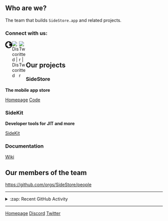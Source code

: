 <!-- 
Docs: How to use GitHub README and actions to auto-generate embedded content.
https://github.com/anuraghazra/github-readme-stats
https://www.youtube.com/watch?v=n6d4KHSKqGk
https://github.com/rahuldkjain/github-profile-readme-generator
 -->

## Who are we?

The team that builds `SideStore.app` and related projects.

### Connect with us:

<!--
[![Website](https://img.shields.io/website?label=sidestore.io&style=for-the-badge&url=https://sidestore.io)](https://sidestore.io)
[![Twitter Follow](https://img.shields.io/twitter/follow/sidestore_io?color=1DA1F2&logo=twitter&style=for-the-badge)](https://twitter.com/intent/follow?original_referer=https%3A%2F%2Fgithub.com%2Fsidestore&screen_name=sidestore)
[![GitHub Followers](https://img.shields.io/github/followers/sidestore?style=for-the-badge)]()
[![GitHub Sponsors](https://img.shields.io/github/sponsors/sidestore?style=for-the-badge
)]() 
-->

[<img align="left" alt="sidestore.io" width="22px" src="https://raw.githubusercontent.com/iconic/open-iconic/master/svg/globe.svg" />][website]
[<img align="left" alt="Discord | Discord" width="22px" src="https://cdn.jsdelivr.net/npm/simple-icons@v3/icons/discord.svg" />][discord]
[<img align="left" alt="Twitter | Twitter" width="22px" src="https://cdn.jsdelivr.net/npm/simple-icons@v3/icons/twitter.svg" />][twitter]

<br />
<br />

## Our projects

### SideStore

__The mobile app store__

[Homepage][website]
[Code][git.sidestore]

### SideKit

__Developer tools for JIT and more__

[SideKit][git.sidekit]

### Documentation

[Wiki][wiki]

## Our members of the team

https://github.com/orgs/SideStore/people

---

<details>
  <summary>:zap: Recent GitHub Activity</summary>

<!--START_SECTION:activity-->
1. 🗣 Commented on [#699](https://github.com/SideStore/SideStore/issues/699) in [SideStore/SideStore](https://github.com/SideStore/SideStore)
2. 🗣 Commented on [#699](https://github.com/SideStore/SideStore/issues/699) in [SideStore/SideStore](https://github.com/SideStore/SideStore)
3. ❗️ Opened issue [#774](https://github.com/SideStore/SideStore/issues/774) in [SideStore/SideStore](https://github.com/SideStore/SideStore)
4. 🗣 Commented on [#699](https://github.com/SideStore/SideStore/issues/699) in [SideStore/SideStore](https://github.com/SideStore/SideStore)
5. 🗣 Commented on [#699](https://github.com/SideStore/SideStore/issues/699) in [SideStore/SideStore](https://github.com/SideStore/SideStore)
6. 🎉 Merged PR [#773](https://github.com/SideStore/SideStore/pull/773) in [SideStore/SideStore](https://github.com/SideStore/SideStore)
7. 🗣 Commented on [#773](https://github.com/SideStore/SideStore/issues/773) in [SideStore/SideStore](https://github.com/SideStore/SideStore)
8. 🗣 Commented on [#773](https://github.com/SideStore/SideStore/issues/773) in [SideStore/SideStore](https://github.com/SideStore/SideStore)
9. 🗣 Commented on [#773](https://github.com/SideStore/SideStore/issues/773) in [SideStore/SideStore](https://github.com/SideStore/SideStore)
10. 💪 Opened PR [#773](https://github.com/SideStore/SideStore/pull/773) in [SideStore/SideStore](https://github.com/SideStore/SideStore)
11. ❗️ Closed issue [#316](https://github.com/SideStore/SideStore/issues/316) in [SideStore/SideStore](https://github.com/SideStore/SideStore)
12. 🎉 Merged PR [#772](https://github.com/SideStore/SideStore/pull/772) in [SideStore/SideStore](https://github.com/SideStore/SideStore)
13. 💪 Opened PR [#772](https://github.com/SideStore/SideStore/pull/772) in [SideStore/SideStore](https://github.com/SideStore/SideStore)
14. 🗣 Commented on [#156](https://github.com/SideStore/SideStore/issues/156) in [SideStore/SideStore](https://github.com/SideStore/SideStore)
15. ❗️ Opened issue [#771](https://github.com/SideStore/SideStore/issues/771) in [SideStore/SideStore](https://github.com/SideStore/SideStore)
16. 🗣 Commented on [#475](https://github.com/SideStore/SideStore/issues/475) in [SideStore/SideStore](https://github.com/SideStore/SideStore)
17. 🎉 Merged PR [#770](https://github.com/SideStore/SideStore/pull/770) in [SideStore/SideStore](https://github.com/SideStore/SideStore)
18. 🗣 Commented on [#770](https://github.com/SideStore/SideStore/issues/770) in [SideStore/SideStore](https://github.com/SideStore/SideStore)
19. 🗣 Commented on [#770](https://github.com/SideStore/SideStore/issues/770) in [SideStore/SideStore](https://github.com/SideStore/SideStore)
20. 💪 Opened PR [#770](https://github.com/SideStore/SideStore/pull/770) in [SideStore/SideStore](https://github.com/SideStore/SideStore)
<!--END_SECTION:activity-->

</details>

---

[Homepage][patreon] [Discord][discord] [Twitter][twitter]

<!--
- [Patreon][patreon]
- [OpenCollective][opencollective]
- [YouTube][youtube]
-->

[website]: https://sidestore.io
[wiki]: https://wiki.sidestore.io
[twitter]: https://twitter.com/sidestore_io
[discord]: https://discord.gg/sidestore-949183273383395328
[youtube]: https://youtube.com/TODO
[patreon]: https://www.patreon.com/SideStore
[opencollective]: https://opencollective.com/TODO
[git.sidestore]: https://github.com/SideStore/SideStore/
[git.sidekit]: https://github.com/SideStore/SideKit

